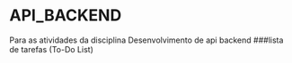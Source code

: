 # API_BACKEND
Para as atividades da disciplina Desenvolvimento de api backend
###lista de tarefas (To-Do List)
